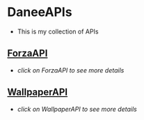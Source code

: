 # DaneeAPIs
- This is my collection of APIs

## [ForzaAPI](./Forza)
- *click on ForzaAPI to see more details*

## [WallpaperAPI](./Wallpaper)
- *click on WallpaperAPI to see more details*

